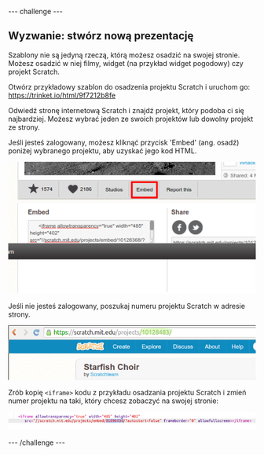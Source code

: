 \--- challenge \---

## Wyzwanie: stwórz nową prezentację

Szablony nie są jedyną rzeczą, którą możesz osadzić na swojej stronie. Możesz osadzić w niej filmy, widget (na przykład widget pogodowy) czy projekt Scratch.

Otwórz przykładowy szablon do osadzenia projektu Scratch i uruchom go: <https://trinket.io/html/9f7212b8fe>

Odwiedź stronę internetową Scratch i znajdź projekt, który podoba ci się najbardziej. Możesz wybrać jeden ze swoich projektów lub dowolny projekt ze strony.

Jeśli jesteś zalogowany, możesz kliknąć przycisk 'Embed' (ang. osadź) poniżej wybranego projektu, aby uzyskać jego kod HTML.

![zrzut ekranu](images/scratch-embed.png)

Jeśli nie jesteś zalogowany, poszukaj numeru projektu Scratch w adresie strony.

![zrzut ekranu](images/scratch-project-number.png)

Zrób kopię `<iframe>` kodu z przykładu osadzania projektu Scratch i zmień numer projektu na taki, który chcesz zobaczyć na swojej stronie:

![zrzut ekranu](images/scratch-iframe.png)

\--- /challenge \---